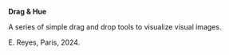 **Drag & Hue**

A series of simple drag and drop tools to visualize visual images.

E. Reyes, Paris, 2024.
